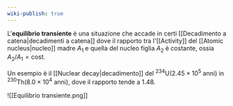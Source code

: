 ```yaml
---
wiki-publish: true
---
```

L'**equilibrio transiente** è una situazione che accade in certi [[Decadimento a catena|decadimenti a catena]] dove il rapporto tra l'[[Activity]] del [[Atomic nucleus|nucleo]] madre $A_{1}$ e quella del nucleo figlia $A_{2}$ è costante, ossia $A_{2}/A_1=\text{cost}$.

Un esempio è il [[Nuclear decay|decadimento]] del $^{234}\text{U}(2.45\times10^{5}\text{ anni})$ in $^{230}\text{Th}(8.0\times10^{4}\text{ anni})$, dove il rapporto tende a 1.48.

![[Equilibrio transiente.png]]